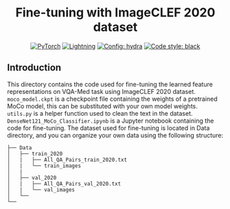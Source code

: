 <div align="center">

# Fine-tuning with ImageCLEF 2020 dataset

<a href="https://pytorch.org/get-started/locally/"><img alt="PyTorch" src="https://img.shields.io/badge/PyTorch-orange?style=for-the-badge&logo=pytorch"></a>
<a href="https://pytorchlightning.ai/"><img alt="Lightning" src="https://img.shields.io/badge/-Lightning-blueviolet?style=for-the-badge"></a>
<a href="https://hydra.cc/"><img alt="Config: hydra" src="https://img.shields.io/badge/config-hydra-blue?style=for-the-badge"></a>
<a href="https://black.readthedocs.io/en/stable/"><img alt="Code style: black" src="https://img.shields.io/badge/code%20style-black-black.svg?style=for-the-badge"></a>

</div>


## Introduction
This directory contains the code used for fine-tuning the learned feature representations on VQA-Med task using ImageCLEF 2020 dataset.
``` moco_model.ckpt ``` is a checkpoint file containing the weights of a pretrained MoCo model, this can be substituted with your own model weights.
``` utils.py ``` is a helper function used to clean the text in the dataset.
``` DenseNet121_MoCo_Classifier.ipynb ``` is a Jupyter notebook containing the code for fine-tuning.
The dataset used for fine-tuning is located in Data directory, and you can organize your own data using the following structure:
```
├── Data                 
│   ├── train_2020
│   |   ├── All_QA_Pairs_train_2020.txt
│   |   └── train_images
│   |            
│   ├── val_2020             
│   |   ├── All_QA_Pairs_val_2020.txt
│   |   └── val_images
│   └──
└──
```
